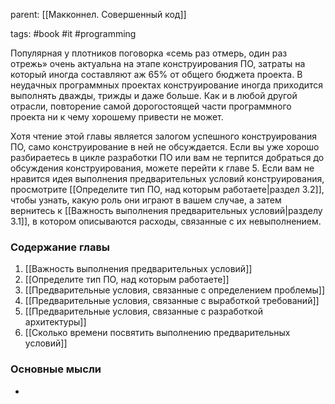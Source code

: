 parent: [[Макконнел. Совершенный код]]

tags: #book #it #programming 

Популярная у плотников поговорка «семь раз отмерь, один раз отрежь» очень актуальна на этапе конструирования ПО, затраты на который иногда составляют аж 65% от общего бюджета проекта. В неудачных программных проектах конструирование иногда приходится выполнять дважды, трижды и даже больше. Как и в любой другой отрасли, повторение самой дорогостоящей части программного проекта ни к чему хорошему привести не может.

Хотя чтение этой главы является залогом успешного конструирования ПО, само конструирование в ней не обсуждается. Если вы уже хорошо разбираетесь в цикле разработки ПО или вам не терпится добраться до обсуждения конструирования, можете перейти к главе 5. Если вам не нравится идея выполнения предварительных условий конструирования, просмотрите [[Определите тип ПО, над которым работаете|раздел 3.2]], чтобы узнать, какую роль они играют в вашем случае, а затем вернитесь к [[Важность выполнения предварительных условий|разделу 3.1]], в котором описываются расходы, связанные с их невыполнением.
### Содержание главы

1. [[Важность выполнения предварительных условий]]
2. [[Определите тип ПО, над которым работаете]]
3. [[Предварительные условия, связанные с определением проблемы]]
4. [[Предварительные условия, связанные с выработкой требований]]
5. [[Предварительные условия, связанные с разработкой архитектуры]]
6. [[Сколько времени посвятить выполнению предварительных условий]]

### Основные мысли

- 